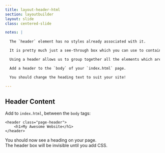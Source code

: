 ```yaml
---
title: layout-header-html
section: layoutbuilder
layout: slide
class: centered-slide

notes: |
  
  The `header` element has no styles already associated with it.

  It is pretty much just a see-through box which you can use to contain anything you want.

  Using a header allows us to group together all the elements which are part of the header, for easy styling using CSS.

  Add a header to the `body` of your `index.html` page.

  You should change the heading text to suit your site!

---
```


## Header Content

Add to `index.html`, between the `body` tags:

    <header class="page-header">
        <h1>My Awesome Website</h1>
    </header>

You should now see a heading on your page.<br>
The header box will be invisible until you add CSS.